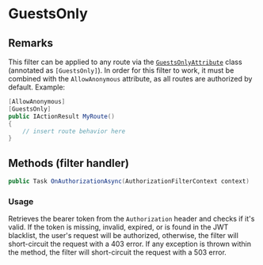 ﻿# GuestsOnly

## Remarks
This filter can be applied to any route via the [``GuestsOnlyAttribute``](https://github.com/RyotaMitaraiWeb/QuizWorld/blob/master/QuizWorld.Infrastructure/Filters/GuestsOnly/GuestsOnlyAttribute.cs) class (annotated as ``[GuestsOnly]``). In order for this filter to work, it must be combined with the ``AllowAnonymous`` attribute, as all routes are authorized by default. Example:

```cs
[AllowAnonymous]
[GuestsOnly]
public IActionResult MyRoute()
{
	// insert route behavior here
}
```

## Methods (filter handler)

```cs
public Task OnAuthorizationAsync(AuthorizationFilterContext context)
```
### Usage
Retrieves the bearer token from the ``Authorization`` header and checks if it's valid. If the token is missing, invalid, expired, or is found in the JWT blacklist, the user's request will be authorized, otherwise, the filter will short-circuit the request with a 403 error. If any exception is thrown within the method, the filter will short-circuit the request with a 503 error.